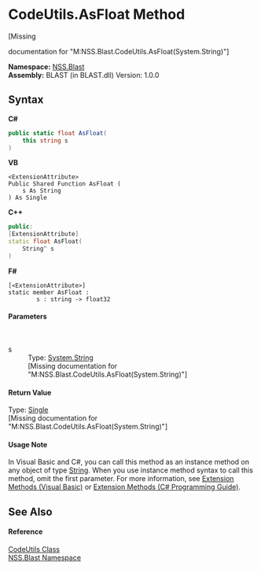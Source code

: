 # CodeUtils.AsFloat Method 
 

\[Missing <summary> documentation for "M:NSS.Blast.CodeUtils.AsFloat(System.String)"\]

**Namespace:**&nbsp;<a href="88b55311-4a89-0894-e27a-e157e443c7f7.md">NSS.Blast</a><br />**Assembly:**&nbsp;BLAST (in BLAST.dll) Version: 1.0.0

## Syntax

**C#**<br />
``` C#
public static float AsFloat(
	this string s
)
```

**VB**<br />
``` VB
<ExtensionAttribute>
Public Shared Function AsFloat ( 
	s As String
) As Single
```

**C++**<br />
``` C++
public:
[ExtensionAttribute]
static float AsFloat(
	String^ s
)
```

**F#**<br />
``` F#
[<ExtensionAttribute>]
static member AsFloat : 
        s : string -> float32 

```


#### Parameters
&nbsp;<dl><dt>s</dt><dd>Type: <a href="https://docs.microsoft.com/dotnet/api/system.string" target="_blank" rel="noopener noreferrer">System.String</a><br />\[Missing <param name="s"/> documentation for "M:NSS.Blast.CodeUtils.AsFloat(System.String)"\]</dd></dl>

#### Return Value
Type: <a href="https://docs.microsoft.com/dotnet/api/system.single" target="_blank" rel="noopener noreferrer">Single</a><br />\[Missing <returns> documentation for "M:NSS.Blast.CodeUtils.AsFloat(System.String)"\]

#### Usage Note
In Visual Basic and C#, you can call this method as an instance method on any object of type <a href="https://docs.microsoft.com/dotnet/api/system.string" target="_blank" rel="noopener noreferrer">String</a>. When you use instance method syntax to call this method, omit the first parameter. For more information, see <a href="https://docs.microsoft.com/dotnet/visual-basic/programming-guide/language-features/procedures/extension-methods" target="_blank" rel="noopener noreferrer">Extension Methods (Visual Basic)</a> or <a href="https://docs.microsoft.com/dotnet/csharp/programming-guide/classes-and-structs/extension-methods" target="_blank" rel="noopener noreferrer">Extension Methods (C# Programming Guide)</a>.

## See Also


#### Reference
<a href="faa59d0d-887f-fa1e-92e1-0cd328fb0b09.md">CodeUtils Class</a><br /><a href="88b55311-4a89-0894-e27a-e157e443c7f7.md">NSS.Blast Namespace</a><br />
